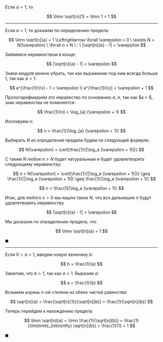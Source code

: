 Если $a = 1$, то

$$ \limn \sqrt[n]{1} = \limn 1 = 1 $$

---

Если $a>1$, то докажем по определению предела:

$$ \limn \sqrt[n]{a} = 1 \Leftrightarrow \forall \varepsilon > 0 \ \exists N = N(\varepsilon) \ \forall n > N \ : \ |\sqrt[n]{a} - 1| < \varepsilon $$

Займемся неравенством в конце:

$$ |\sqrt[n]{a} - 1| < \varepsilon $$

Знаки модуля можно убрать, так как выражение под ним всегда больше $1$, так как $a>1$:

$$
    a^{\frac{1}{n}} - 1 < \varepsilon
    \\
    a^{\frac{1}{n}} < \varepsilon + 1
$$

Прологарифмируем это неравество по основанию $a$, и, так как $a > $, знак неравенства не поменяется:

$$ \frac{1}{n} < \log_{a} (\varepsilon + 1) $$

Изолируем $n$:

$$ n > \frac{1}{\log_{a} (\varepsilon + 1)} $$

Выбирать $N$ из определения предела будем по следующей формуле:

$$ N(\varepsilon) = \ceil{\frac{1}{|\log_a (\varepsilon + 1)|}} $$

С таким $N$ любое $n > N$ будет натуральным и будет удовлетворять следующему неравенству:

$$ n > N(\varepsilon) = \ceil{\frac{1}{|\log_a (\varepsilon + 1)|}} \geq \frac{1}{|\log_a (\varepsilon + 1)|} \geq \frac{1}{\log_a (\varepsilon + 1)} $$

$$ n > \frac{1}{\log_a (\varepsilon + 1)} $$

Итак, для любого $\varepsilon > 0$ мы нашли такое $N$, что все дальнешие $n$ будут удовлетворять неравенству

$$ |\sqrt[n]{a} - 1| < \varepsilon $$

Мы доказали по определению предела, что

$$ \limn \sqrt[n]{a} = 1 $$

$\blacksquare$

---

Если $0 < a < 1$, введем новую величину $b$:

$$ b = \frac{1}{a} $$

Заметим, что $b>1$, так как $a < 1$. Выразим $a$:

$$ a = \frac{1}{b} $$

Возьмем корень $n$-ой степени из обеих частей равенства:

$$ \sqrt[n]{a} = \frac{\sqrt[n]{1}}{\sqrt[n]{b}} = \frac{1}{\sqrt[n]{b}} $$

Теперь перейдем к нахождению предела:

$$ \limn \sqrt[n]{a} = \limn \frac{1}{\sqrt[n]{b}} = \frac{1}{\lim\limits_{n\to\infty} \sqrt[n]{b}} = \frac{1}{1} = 1 $$

$\blacksquare$